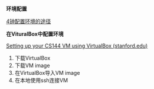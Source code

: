 **环境配置**

[4钟配置环境的途径]((https://web.stanford.edu/class/cs144/vm_howto/))

**在VituralBox中配置环境**

[Setting up your CS144 VM using VirtualBox (stanford.edu)](https://web.stanford.edu/class/cs144/vm_howto/vm-howto-image.html)



1. 下载VirtualBox
2. 下载VM image
3. 在VirtualBox导入VM image
4. 在本地使用ssh连接VM

